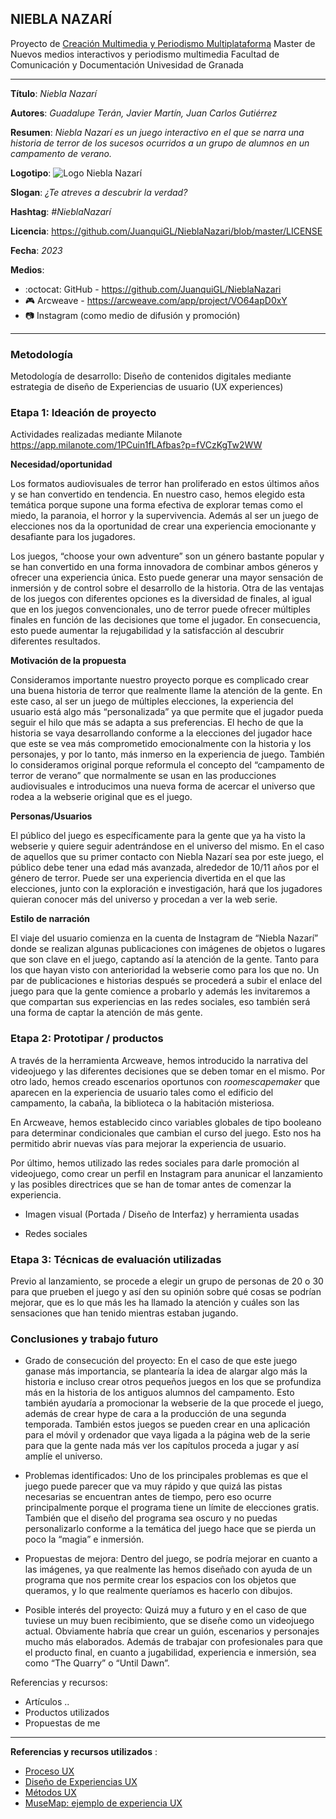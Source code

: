 ## NIEBLA NAZARÍ 


Proyecto de [Creación Multimedia y Periodismo Multiplataforma](https://github.com/mgea/PeriodismoMultimedia)
Master de Nuevos medios interactivos y periodismo multimedia
Facultad de Comunicación y Documentación
Univesidad de Granada  

----

**Título**: *Niebla Nazarí*

**Autores**: *Guadalupe Terán, Javier Martín, Juan Carlos Gutiérrez*

**Resumen**: *Niebla Nazarí es un juego interactivo en el que se narra una historia de terror de los sucesos ocurridos a un grupo de alumnos en un campamento de verano.*

**Logotipo**: ![Logo Niebla Nazarí](https://github.com/JuanquiGL/NieblaNazari/blob/master/Nazar%C3%AD_Portada1.png)

**Slogan**: *¿Te atreves a descubrir la verdad?*

**Hashtag**: *#NieblaNazarí*

**Licencia**: https://github.com/JuanquiGL/NieblaNazari/blob/master/LICENSE

**Fecha**: *2023*

**Medios**: 


* :octocat: GitHub - https://github.com/JuanquiGL/NieblaNazari
* 🎮 Arcweave - https://arcweave.com/app/project/VO64apD0xY 
* 📷 Instagram (como medio de difusión y promoción)



--- 

### Metodología

Metodología de desarrollo: Diseño de contenidos digitales mediante estrategia de diseño de Experiencias de usuario (UX experiences) 

### Etapa 1: Ideación de proyecto 

Actividades realizadas mediante Milanote https://app.milanote.com/1PCuin1fLAfbas?p=fVCzKgTw2WW


**Necesidad/oportunidad** 

Los formatos audiovisuales de terror han proliferado en estos últimos años y se han convertido en tendencia. En nuestro caso, hemos elegido esta temática porque supone una forma efectiva de explorar temas como el miedo, la paranoia, el horror y la supervivencia. Además al ser un juego de elecciones nos da la oportunidad de crear una experiencia emocionante y desafiante para los jugadores. 

Los juegos, “choose your own adventure” son un género bastante popular y se han convertido en una forma innovadora de combinar ambos géneros y ofrecer una experiencia única. Esto puede generar una mayor sensación de inmersión y de control sobre el desarrollo de la historia. Otra de las ventajas de los juegos con diferentes opciones es la diversidad de finales, al igual que en los juegos convencionales, uno de terror puede ofrecer múltiples finales en función de las decisiones que tome el jugador. En consecuencia, esto puede aumentar la rejugabilidad y la satisfacción al descubrir diferentes resultados. 


**Motivación de la propuesta**  

Consideramos importante nuestro proyecto porque es complicado crear una buena historia de terror que realmente llame la atención de la gente. En este caso, al ser un juego de múltiples elecciones, la experiencia del usuario está algo más “personalizada” ya que permite que el jugador pueda seguir el hilo que más se adapta a sus preferencias. El hecho de que la historia se vaya desarrollando conforme a la elecciones del jugador hace que este se vea más comprometido emocionalmente con la historia y los personajes, y por lo tanto, más inmerso en la experiencia de juego. También lo consideramos original porque reformula el concepto del “campamento de terror de verano” que normalmente se usan en las producciones audiovisuales e introducimos una nueva forma de acercar el universo que rodea a la webserie original que es el juego. 

**Personas/Usuarios**  

El público del juego es específicamente para la gente que ya ha visto la webserie y quiere seguir adentrándose en el universo del mismo.
En el caso de aquellos que su primer contacto con Niebla Nazarí sea por este juego, el público debe tener una edad más avanzada, alrededor de 10/11 años por el género de terror. Puede ser una experiencia divertida en el que las elecciones, junto con la exploración e investigación, hará que los jugadores quieran conocer más del universo y procedan a ver la web serie.

**Estilo de narración**    

El viaje del usuario comienza en la cuenta de Instagram de “Niebla Nazarí” donde se realizan algunas publicaciones con imágenes de objetos o lugares que son clave en el juego, captando así la atención de la gente. Tanto para los que hayan visto con anterioridad la webserie como para los que no. Un par de publicaciones e historias después se procederá a subir el enlace del juego para que la gente comience a probarlo y además les invitaremos a que compartan sus experiencias en las redes sociales, eso también será una forma de captar la atención de más gente.




### Etapa 2: Prototipar / productos  

A través de la herramienta Arcweave, hemos introducido la narrativa del videojuego y las diferentes decisiones que se deben tomar en el mismo. Por otro lado, hemos creado escenarios oportunos con *roomescapemaker* que aparecen en la experiencia de usuario tales como el edificio del campamento, la cabaña, la biblioteca o la habitación misteriosa. 

En Arcweave, hemos establecido cinco variables globales de tipo booleano para determinar condicionales que cambian el curso del juego. Esto nos ha permitido abrir nuevas vías para mejorar la experiencia de usuario. 

Por último, hemos utilizado las redes sociales para darle promoción al videojuego, como crear un perfil en Instagram para anunicar el lanzamiento y las posibles directrices que se han de tomar antes de comenzar la experiencia. 

* Imagen visual (Portada / Diseño de Interfaz) y herramienta usadas 

* Redes sociales 

### Etapa 3: Técnicas de evaluación utilizadas

Previo al lanzamiento, se procede a elegir un grupo de personas de 20 o 30 para que prueben el juego y así den su opinión sobre qué cosas se podrían mejorar, que es lo que más les ha llamado la atención y cuáles son las sensaciones que han tenido mientras estaban jugando.



### Conclusiones y trabajo futuro


* Grado de consecución del proyecto: En el caso de que este juego ganase más importancia, se plantearía la idea de alargar algo más la historia e incluso crear otros pequeños juegos en los que se profundiza más en la historia de los antiguos alumnos del campamento. Esto también ayudaría a promocionar la webserie de la que procede el juego, además de crear hype de cara a la producción de una segunda temporada. También estos juegos se pueden crear en una aplicación para el móvil y ordenador que vaya ligada a la página web de la serie para que la gente nada más ver los capítulos proceda a jugar y así amplíe el universo.

* Problemas identificados: Uno de los principales problemas es que el juego puede parecer que va muy rápido y que quizá las pistas necesarias se encuentran antes de tiempo, pero eso ocurre principalmente porque el programa tiene un límite de elecciones gratis. También que el diseño del programa sea oscuro y no puedas personalizarlo conforme a la temática del juego hace que se pierda un poco la “magia” e inmersión. 

* Propuestas de mejora: Dentro del juego, se podría mejorar en cuanto a las imágenes, ya que realmente las hemos diseñado con ayuda de un programa que nos permite crear los espacios con los objetos que queramos, y lo que realmente queríamos es hacerlo con dibujos.


* Posible interés del proyecto: Quizá muy a futuro y en el caso de que tuviese un muy buen recibimiento, que se diseñe como un videojuego actual. Obviamente habría que crear un guión, escenarios y personajes mucho más elaborados. Además de trabajar con profesionales para que el producto final, en cuanto a jugabilidad, experiencia e inmersión, sea como “The Quarry” o “Until Dawn”.



Referencias y recursos: 

* Artículos ..  
* Productos utilizados  
* Propuestas de me







----

**Referencias y recursos utilizados** :

* [Proceso UX](https://uxmastery.com/resources/process/)
* [Diseño de Experiencias UX](http://www.nosolousabilidad.com/articulos/uxd.htm) 
* [Métodos UX](https://mgea.github.io/UX-DIU-Checklist/index.html) 
* [MuseMap: ejemplo de experiencia UX](https://blog.prototypr.io/musemap-street-art-app-ux-case-study-9bec6a99823b) 













